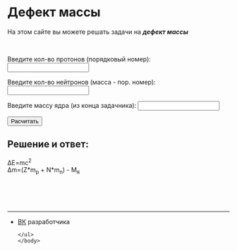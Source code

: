 <!DOCTYPE html>
<html>
	<head>
		<title>Дефект массы</title>
		<meta charset="utf-8">	
		<link rel="stylesheet" href="main.css"/>
		<link rel="preconnect" href="https://fonts.googleapis.com">
		<link rel="preconnect" href="https://fonts.gstatic.com" crossorigin>
		<link href="https://fonts.googleapis.com/css2?family=Comfortaa&display=swap" rel="stylesheet">
		<link rel="shortcut icon" href="https://w7.pngwing.com/pngs/165/985/png-transparent-atomic-theory-carbon-atomic-mass-chemical-element-atom-symmetry-chemistry-subatomic-particle.png"/>
	</head>
	<body>
		<h1 class="title">Дефект массы</h1>
	<p class="title">На этом сайте вы можете решать задачи на <b><em>дефект массы</em></b></p>
	<br>
 <p class="text">Введите кол-во протонов (порядковый номер): <input type="number" class="proton"></p>
 <p class="text">Введите кол-во нейтронов (масса - пор. номер): <input type="number" class="neitron"></p>
 <p class="text">Введите массу ядра (из конца задачника): <input type="number" class="yadr"></p>
 <button class="btn1">Расчитать</button>
 <br>
 <h2 class="title">Решение и ответ:</h2>
 <div class="text">
ΔE=mc<sup>2</sup><br>
Δm=(Z*m<sub>p</sub> + N*m<sub>n</sub>) - M<sub>я</sub>
 <div class="out1"></div>
 <br>
 <div class="out2"></div>
 <br>
 <div class="out3"></div>
 <br>
 <div class="out4"></div>
 </div>
 <br>
<script src="script.js"></script>
	<hr>
	<ul>
		<li><a href="https://vk.com/whoamin">ВК</a> разработчика</li>

	</ul>  
	</body>
</html>
